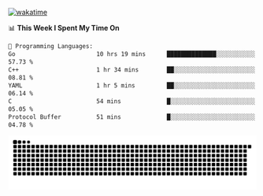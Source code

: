 [![wakatime](https://wakatime.com/badge/user/384f91c6-4eee-411f-8f3b-1b691f58a544.svg)](https://wakatime.com/@384f91c6-4eee-411f-8f3b-1b691f58a544)

<!--START_SECTION:waka-->
📊 **This Week I Spent My Time On** 

```text
💬 Programming Languages: 
Go                       10 hrs 19 mins      ██████████████░░░░░░░░░░░   57.73 % 
C++                      1 hr 34 mins        ██░░░░░░░░░░░░░░░░░░░░░░░   08.81 % 
YAML                     1 hr 5 mins         ██░░░░░░░░░░░░░░░░░░░░░░░   06.14 % 
C                        54 mins             █░░░░░░░░░░░░░░░░░░░░░░░░   05.05 % 
Protocol Buffer          51 mins             █░░░░░░░░░░░░░░░░░░░░░░░░   04.78 % 
```


<!--END_SECTION:waka-->

<picture>
  <source media="(prefers-color-scheme: dark)" srcset="https://raw.githubusercontent.com/fuwx295/fuwx295/output/github-contribution-grid-snake-dark.svg">
  <source media="(prefers-color-scheme: light)" srcset="https://raw.githubusercontent.com/fuwx295/fuwx295/output/github-contribution-grid-snake.svg">
  <img alt="github contribution grid snake animation" src="https://raw.githubusercontent.com/fuwx295/fuwx295/output/github-contribution-grid-snake.svg">
</picture>

